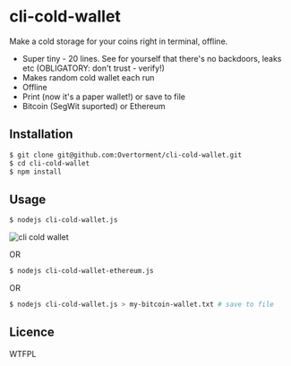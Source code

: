 # cli-cold-wallet

Make a cold storage for your coins right in terminal, offline.

* Super tiny - 20 lines. See for yourself that there's no backdoors, leaks etc (OBLIGATORY: don't trust - verify!)
* Makes random cold wallet each run
* Offline
* Print (now it's a paper wallet!) or save to file
* Bitcoin (SegWit suported) or Ethereum

## Installation

```bash
$ git clone git@github.com:Overtorment/cli-cold-wallet.git
$ cd cli-cold-wallet
$ npm install
```

## Usage

```bash
$ nodejs cli-cold-wallet.js 
```
![cli cold wallet](https://user-images.githubusercontent.com/1913337/31740872-41a05660-b45b-11e7-88a9-2dcd3890b437.png "Screenshot")

OR

```bash
$ nodejs cli-cold-wallet-ethereum.js 
```

OR

```bash
$ nodejs cli-cold-wallet.js > my-bitcoin-wallet.txt # save to file
```

## Licence

WTFPL
